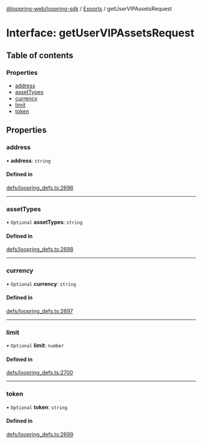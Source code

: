 [@loopring-web/loopring-sdk](../README.md) / [Exports](../modules.md) / getUserVIPAssetsRequest

# Interface: getUserVIPAssetsRequest

## Table of contents

### Properties

- [address](getUserVIPAssetsRequest.md#address)
- [assetTypes](getUserVIPAssetsRequest.md#assettypes)
- [currency](getUserVIPAssetsRequest.md#currency)
- [limit](getUserVIPAssetsRequest.md#limit)
- [token](getUserVIPAssetsRequest.md#token)

## Properties

### address

• **address**: `string`

#### Defined in

[defs/loopring_defs.ts:2696](https://github.com/Loopring/loopring_sdk/blob/427d9da/src/defs/loopring_defs.ts#L2696)

___

### assetTypes

• `Optional` **assetTypes**: `string`

#### Defined in

[defs/loopring_defs.ts:2698](https://github.com/Loopring/loopring_sdk/blob/427d9da/src/defs/loopring_defs.ts#L2698)

___

### currency

• `Optional` **currency**: `string`

#### Defined in

[defs/loopring_defs.ts:2697](https://github.com/Loopring/loopring_sdk/blob/427d9da/src/defs/loopring_defs.ts#L2697)

___

### limit

• `Optional` **limit**: `number`

#### Defined in

[defs/loopring_defs.ts:2700](https://github.com/Loopring/loopring_sdk/blob/427d9da/src/defs/loopring_defs.ts#L2700)

___

### token

• `Optional` **token**: `string`

#### Defined in

[defs/loopring_defs.ts:2699](https://github.com/Loopring/loopring_sdk/blob/427d9da/src/defs/loopring_defs.ts#L2699)
